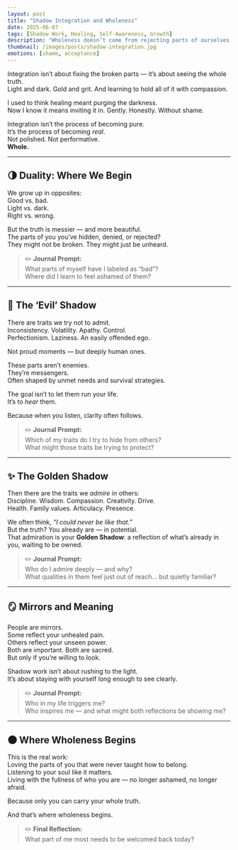 ```yaml
---
layout: post
title: "Shadow Integration and Wholeness"
date: 2025-06-07
tags: [Shadow Work, Healing, Self-Awareness, Growth]
description: "Wholeness doesn’t come from rejecting parts of ourselves — but by learning to listen to them. This is an invitation to explore your shadow with honesty, courage, and care."
thumbnail: /images/posts/shadow-integration.jpg
emotions: [shame, acceptance]
---
```


Integration isn’t about fixing the broken parts — it’s about seeing the whole truth.  
Light and dark. Gold and grit. And learning to hold all of it with compassion.

I used to think healing meant purging the darkness.  
Now I know it means inviting it in. Gently. Honestly. Without shame.

Integration isn’t the process of becoming pure.  
It’s the process of becoming *real*.  
Not polished. Not performative.  
**Whole.**

---

## 🌗 Duality: Where We Begin

We grow up in opposites:  
Good vs. bad.  
Light vs. dark.  
Right vs. wrong.

But the truth is messier — and more beautiful.  
The parts of you you’ve hidden, denied, or rejected?  
They might not be broken. They might just be unheard.

> ✏️ **Journal Prompt:**  
> What parts of myself have I labeled as “bad”?  
> Where did I learn to feel ashamed of them?

---

## 👤 The ‘Evil’ Shadow

There are traits we try not to admit.  
Inconsistency. Volatility. Apathy. Control.  
Perfectionism. Laziness. An easily offended ego.

Not proud moments — but deeply human ones.

These parts aren’t enemies.  
They’re messengers.  
Often shaped by unmet needs and survival strategies.

The goal isn’t to let them run your life.  
It’s to *hear* them.

Because when you listen, clarity often follows.

> ✏️ **Journal Prompt:**  
> Which of my traits do I try to hide from others?  
> What might those traits be trying to protect?

---

## ✨ The Golden Shadow

Then there are the traits we *admire* in others:  
Discipline. Wisdom. Compassion. Creativity. Drive.  
Health. Family values. Articulacy. Presence.

We often think, *“I could never be like that.”*  
But the truth? You already are — in potential.  
That admiration is your **Golden Shadow**: a reflection of what’s already in you, waiting to be owned.

> ✏️ **Journal Prompt:**  
> Who do I admire deeply — and why?  
> What qualities in them feel just out of reach… but quietly familiar?

---

## 🪞 Mirrors and Meaning

People are mirrors.  
Some reflect your unhealed pain.  
Others reflect your unseen power.  
Both are important. Both are sacred.  
But only if you’re willing to look.

Shadow work isn’t about rushing to the light.  
It’s about staying with yourself long enough to see clearly.

> ✏️ **Journal Prompt:**  
> Who in my life triggers me?  
> Who inspires me — and what might both reflections be showing me?

---

## 🌑 Where Wholeness Begins

This is the real work:  
Loving the parts of you that were never taught how to belong.  
Listening to your soul like it matters.  
Living with the fullness of who you are — no longer ashamed, no longer afraid.

Because only you can carry your whole truth.

And that’s where wholeness begins.

> ✏️ **Final Reflection:**  
> What part of me most needs to be welcomed back today?

